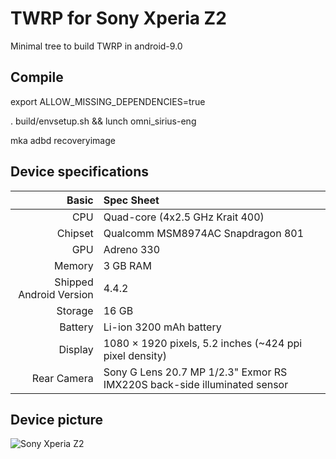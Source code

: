 # TWRP for Sony Xperia Z2

Minimal tree to build TWRP in android-9.0

## Compile

export ALLOW_MISSING_DEPENDENCIES=true

. build/envsetup.sh && lunch omni_sirius-eng

mka adbd recoveryimage

## Device specifications

Basic   | Spec Sheet
-------:|:-------------------------
CPU     | Quad-core (4x2.5 GHz Krait 400)
Chipset | Qualcomm MSM8974AC Snapdragon 801
GPU     | Adreno 330
Memory  | 3 GB RAM
Shipped Android Version | 4.4.2
Storage | 16 GB
Battery | Li-ion 3200 mAh battery
Display | 1080 × 1920 pixels, 5.2 inches (~424 ppi pixel density)
Rear Camera  | Sony G Lens 20.7 MP 1/2.3" Exmor RS IMX220S back-side illuminated sensor


## Device picture

 ![Sony Xperia Z2](https://cdn.support.sonymobile.com/pi/xperiaz2.png)

